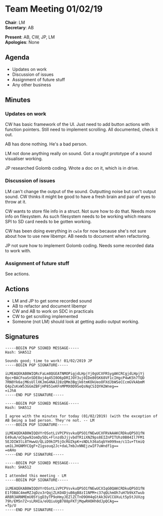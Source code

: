 Team Meeting 01/02/19
===

<!-- remember two spaces at end of line to break onto a new line -->
**Chair**: LM  
**Secretary**: AB

**Present**: AB, CW, JP, LM  
**Apologies**: None

## Agenda
- Updates on work
- Discussion of issues
- Assignment of future stuff
- Any other business

## Minutes

### Updates on work
CW has basic framework of the UI. Just need to add button actions with function
pointers. Still need to implement scrolling. All documented, check it out.

AB has done nothing. He's a bad person.

LM not done anything really on sound. Got a rought prototype of a sound
visualiser working.

JP researched Golomb coding. Wrote a doc on it, which is in drive.

### Discussion of issues
LM can't change the output of the sound. Outputting noise but can't output
sound. CW thinks it might be good to have a fresh brain and pair of eyes to
throw at it.

CW wants to store file info in a struct. Not sure how to do that. Needs more
info on filesystem. As such filesystem needs to be working which means SPI to SD
card needs to be gotten working.

CW has been doing everything in `cwlm` for now because she's not sure about how
to use new libempr. AB needs to document when refactoring.

JP not sure how to implement Golomb coding. Needs some recorded data to work
with.

### Assignment of future stuff
See actions.

## Actions
- LM and JP to get some recorded sound
- AB to refactor and document libempr
- CW and AB to work on SDC in practicals
- CW to get scrolling implemented
- Someone (not LM) should look at getting audio output working.

## Signatures
<!-- 
	Paste in entire GPG signed messages here 
	Messages should have initials and date
	Signatures should be surrounded with triple backticks (on their own line) and the full signature block should be copied. For example:
	```
	-----BEGIN PGP SIGNED MESSAGE-----
		...
	-----END PGP SIGNATURE-----
	```
-->
```
-----BEGIN PGP SIGNED MESSAGE-----
Hash: SHA512

Sounds good; time to work! 01/02/2019 JP
-----BEGIN PGP SIGNATURE-----

iLMEAQEKAB0WIQRcFaLm8QGEATNMOPigjdLHpjYj0gUCXFRSygAKCRCgjdLHpjYj
0pc+BACFoaSnSDE8oj4q45I0O6pDRIJOY3uj0IDe80SK68VF1cIHgcP4wK5h7TQD
7RN0Yk6ajM6sUllXKJmG4NAJ28zQMm3Bgjk6tmKOkUeoOFXdJbWSeCCcmGVkAbmM
Q4pZsKxW53GGmZBFjHP851eKFnMPMX0D9SeQsNqCSIQYH2Wneg==
=iJhA
-----END PGP SIGNATURE-----
```
```
-----BEGIN PGP SIGNED MESSAGE-----
Hash: SHA512

I agree with the minutes for today (01/02/2019) (with the exception of AB being a bad person. They're not. -- LM
-----BEGIN PGP SIGNATURE-----

iLMEAQEKAB0WIQQVYrOSotLiVPCPVsvkuQPSO1fNEwUCXFRVAAAKCRDkuQPSO1fN
E49uA/oCbpw92omDy5DL+FlnzdbJjjvbdTR1iXNZ9ps8EIZnPITUhz0B04Il7FM1
5EJDIW3lL8THwwU/QLiD9kIP5jOcRUZkpK+sNDLh36aSqbYm999xe/c1Iu+TtmiQ
um1LJHGNMYCQgF+Z1gsouq2Jc+daL7mbJxNNEjzwIF7uWndf1g==
=eAHo
-----END PGP SIGNATURE-----
```
```
-----BEGIN PGP SIGNED MESSAGE-----
Hash: SHA512

I attended this meeting - LM
-----BEGIN PGP SIGNATURE-----

iLMEAQEKAB0WIQQVYrOSotLiVPCPVsvkuQPSO1fNEwUCXIqG0QAKCRDkuQPSO1fN
E1fOBAC4meMZJqDzx3rQqjZLKO4DjuB6gB8zI1NPM+c37qQLhmOh7uH7b9kXTwub
AR8R3ARNMEmU05YigD3yTP9oHmyJEZlZCTnO9OH4qGtAk3GVCCUXuLt5p5tJUXzg
79h/EM5n7Z+sLRHIa/eUQiuUgB788pFKTjMqwRHOHh0dJpQCAg==
=Tp/U
-----END PGP SIGNATURE-----
```
